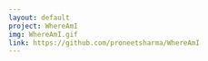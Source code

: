 ```yaml
---
layout: default
project: WhereAmI
img: WhereAmI.gif
link: https://github.com/proneetsharma/WhereAmI
---
```

